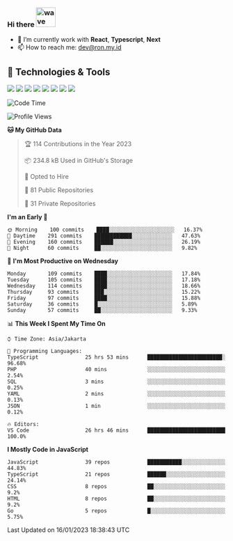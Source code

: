 ### Hi there <img src="https://i.ibb.co/q0Hx1KK/wave.gif" alt="wave" width="45px">

- 🌱 I’m currently work with **React**, **Typescript**, **Next**
- 📫 How to reach me: dev@ron.my.id

## 🔧 Technologies & Tools

![](https://img.shields.io/badge/OS-Linux-informational?style=flat&logo=linux&logoColor=white&color=2bbc8a)
![](https://img.shields.io/badge/OS-Windows-informational?style=flat&logo=windows&logoColor=white&color=2bbc8a)
![](https://img.shields.io/badge/Code-JavaScript-informational?style=flat&logo=javascript&logoColor=white&color=2bbc8a)
![](https://img.shields.io/badge/Code-Golang-informational?style=flat&logo=go&logoColor=white&color=2bbc8a)
![](https://img.shields.io/badge/Code-React-informational?style=flat&logo=react&logoColor=white&color=2bbc8a)
![](https://img.shields.io/badge/Code-Next-informational?style=flat&logo=next.js&logoColor=white&color=2bbc8a)
![](https://img.shields.io/badge/Shell-Bash-informational?style=flat&logo=gnu-bash&logoColor=white&color=2bbc8a)
![](https://img.shields.io/badge/Tools-Docker-informational?style=flat&logo=docker&logoColor=white&color=2bbc8a)

<!--START_SECTION:waka-->
![Code Time](http://img.shields.io/badge/Code%20Time-933%20hrs%2054%20mins-blue)

![Profile Views](http://img.shields.io/badge/Profile%20Views-1-blue)

**🐱 My GitHub Data** 

> 🏆 114 Contributions in the Year 2023
 > 
> 📦 234.8 kB Used in GitHub's Storage 
 > 
> 💼 Opted to Hire
 > 
> 📜 81 Public Repositories 
 > 
> 🔑 31 Private Repositories  
 > 
**I'm an Early 🐤** 

```text
🌞 Morning    100 commits    ████░░░░░░░░░░░░░░░░░░░░░   16.37% 
🌆 Daytime    291 commits    ████████████░░░░░░░░░░░░░   47.63% 
🌃 Evening    160 commits    ██████░░░░░░░░░░░░░░░░░░░   26.19% 
🌙 Night      60 commits     ██░░░░░░░░░░░░░░░░░░░░░░░   9.82%

```
📅 **I'm Most Productive on Wednesday** 

```text
Monday       109 commits    ████░░░░░░░░░░░░░░░░░░░░░   17.84% 
Tuesday      105 commits    ████░░░░░░░░░░░░░░░░░░░░░   17.18% 
Wednesday    114 commits    ████░░░░░░░░░░░░░░░░░░░░░   18.66% 
Thursday     93 commits     ███░░░░░░░░░░░░░░░░░░░░░░   15.22% 
Friday       97 commits     ████░░░░░░░░░░░░░░░░░░░░░   15.88% 
Saturday     36 commits     █░░░░░░░░░░░░░░░░░░░░░░░░   5.89% 
Sunday       57 commits     ██░░░░░░░░░░░░░░░░░░░░░░░   9.33%

```


📊 **This Week I Spent My Time On** 

```text
⌚︎ Time Zone: Asia/Jakarta

💬 Programming Languages: 
TypeScript               25 hrs 53 mins      ████████████████████████░   96.68% 
PHP                      40 mins             ░░░░░░░░░░░░░░░░░░░░░░░░░   2.54% 
SQL                      3 mins              ░░░░░░░░░░░░░░░░░░░░░░░░░   0.25% 
YAML                     2 mins              ░░░░░░░░░░░░░░░░░░░░░░░░░   0.13% 
JSON                     1 min               ░░░░░░░░░░░░░░░░░░░░░░░░░   0.12%

🔥 Editors: 
VS Code                  26 hrs 46 mins      █████████████████████████   100.0%

```

**I Mostly Code in JavaScript** 

```text
JavaScript               39 repos            ███████████░░░░░░░░░░░░░░   44.83% 
TypeScript               21 repos            ██████░░░░░░░░░░░░░░░░░░░   24.14% 
CSS                      8 repos             ██░░░░░░░░░░░░░░░░░░░░░░░   9.2% 
HTML                     8 repos             ██░░░░░░░░░░░░░░░░░░░░░░░   9.2% 
Go                       5 repos             █░░░░░░░░░░░░░░░░░░░░░░░░   5.75%

```



 Last Updated on 16/01/2023 18:38:43 UTC
<!--END_SECTION:waka-->
